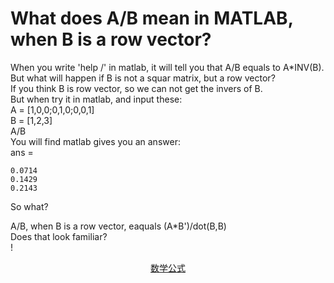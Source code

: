 What does A/B mean in MATLAB, when B is a row vector?
=====
When you write 'help /' in matlab, it will tell you that A/B equals to A*INV(B). <br>
But what will happen if B is not a squar matrix, but a row vector?<br>
If you think B is row vector, so we can not get the invers of B. <br>
But when try it in matlab, and input these:<br>
  A = [1,0,0;0,1,0;0,0,1]<br>
  B = [1,2,3]<br>
  A/B<br>
You will find matlab gives you an answer:<br>
ans =<br>

    0.0714
    0.1429
    0.2143
So what?<br>

A/B, when B is a row vector, eaquals (A*B')/dot(B,B)<br>
Does that look familiar? <br>
!<div align=center>[数学公式](https://github.com/Hahany/MATLAB/blob/master/CodeCogsEqn.gif)

